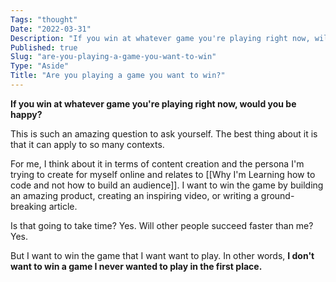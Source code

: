 ```yaml
---
Tags: "thought"
Date: "2022-03-31"
Description: "If you win at whatever game you're playing right now, will you be happy?"
Published: true
Slug: "are-you-playing-a-game-you-want-to-win"
Type: "Aside"
Title: "Are you playing a game you want to win?"
---
```

**If you win at whatever game you're playing right now, would you be happy?**

This is such an amazing question to ask yourself. The best thing about it is that it can apply to so many contexts.

For me, I think about it in terms of content creation and the persona I'm trying to create for myself online and relates to [[Why I'm Learning how to code and not how to build an audience]]. I want to win the game by building an amazing product, creating an inspiring video, or writing a ground-breaking article.

Is that going to take time? Yes.
Will other people succeed faster than me? Yes.

But I want to win the game that I want want to play. In other words, **I don't want to win a game I never wanted to play in the first place.**
